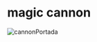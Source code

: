 # magic cannon
 
![cannonPortada](https://github.com/NicoVazquez1/magic-cannon/assets/65225821/6c2496c6-e298-4424-a1b7-21a6374e3794)
